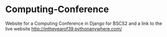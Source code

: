 # Computing-Conference
Website for a Computing Conference in Django for BSCS2 and a link to the live website
http://intheyearof39.pythonanywhere.com/
